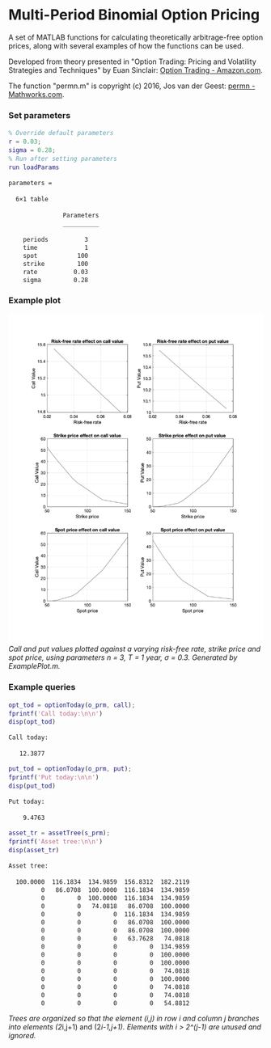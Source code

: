 # Multi-Period Binomial Option Pricing

A set of MATLAB functions for calculating theoretically arbitrage-free option prices, along with several examples of how the functions can be used.

Developed from theory presented in "Option Trading: Pricing and Volatility Strategies and Techniques" by Euan Sinclair: [Option Trading - Amazon.com](http://a.co/d/b3Ki7BV "http://a.co/d/b3Ki7BV").

The function "permn.m" is copyright (c) 2016, Jos van der Geest: [permn - Mathworks.com](https://www.mathworks.com/matlabcentral/fileexchange/7147-permn-v-n-k "https://www.mathworks.com/matlabcentral/fileexchange/7147-permn-v-n-k").
### Set parameters
```matlab
% Override default parameters
r = 0.03;
sigma = 0.28;
% Run after setting parameters
run loadParams
```
```console
parameters =

  6×1 table

               Parameters
               __________

    periods          3   
    time             1   
    spot           100   
    strike         100   
    rate          0.03   
    sigma         0.28 
```
### Example plot
![](/ExamplePlot.png)
*Call and put values plotted against a varying risk-free rate, strike price and spot price, using parameters n = 3, T = 1 year, &#963; = 0.3. Generated by ExamplePlot.m.*

### Example queries
```matlab
opt_tod = optionToday(o_prm, call);
fprintf('Call today:\n\n')
disp(opt_tod)
```
```console
Call today:

   12.3877
```

```matlab
put_tod = optionToday(o_prm, put);
fprintf('Put today:\n\n')
disp(put_tod)
```
```console
Put today:

    9.4763
```

```matlab
asset_tr = assetTree(s_prm);
fprintf('Asset tree:\n\n')
disp(asset_tr)
```
```console
Asset tree:

  100.0000  116.1834  134.9859  156.8312  182.2119
         0   86.0708  100.0000  116.1834  134.9859
         0         0  100.0000  116.1834  134.9859
         0         0   74.0818   86.0708  100.0000
         0         0         0  116.1834  134.9859
         0         0         0   86.0708  100.0000
         0         0         0   86.0708  100.0000
         0         0         0   63.7628   74.0818
         0         0         0         0  134.9859
         0         0         0         0  100.0000
         0         0         0         0  100.0000
         0         0         0         0   74.0818
         0         0         0         0  100.0000
         0         0         0         0   74.0818
         0         0         0         0   74.0818
         0         0         0         0   54.8812
```
*Trees are organized so that the element (i,j) in row i and column j branches into elements (2*i,j+1) and (2*i-1,j+1). Elements with i > 2^(j-1) are unused and ignored.*
